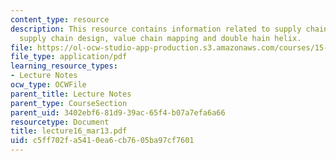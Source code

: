 ```yaml
---
content_type: resource
description: This resource contains information related to supply chain, technology
  supply chain design, value chain mapping and double hain helix.
file: https://ol-ocw-studio-app-production.s3.amazonaws.com/courses/15-760a-operations-management-spring-2002/c5ff702fa5410ea6cb7605ba97cf7601_lecture16_mar13.pdf
file_type: application/pdf
learning_resource_types:
- Lecture Notes
ocw_type: OCWFile
parent_title: Lecture Notes
parent_type: CourseSection
parent_uid: 3402ebf6-81d9-39ac-65f4-b07a7efa6a66
resourcetype: Document
title: lecture16_mar13.pdf
uid: c5ff702f-a541-0ea6-cb76-05ba97cf7601
---
```

